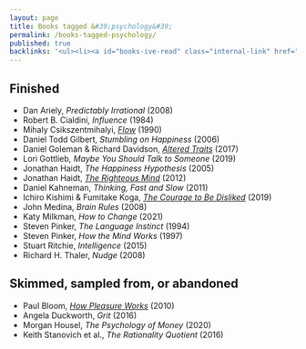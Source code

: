 ```yaml
---
layout: page
title: Books tagged &#39;psychology&#39;
permalink: /books-tagged-psychology/
published: true
backlinks: '<ul><li><a id="books-ive-read" class="internal-link" href="/books-ive-read/">Books I&#39;ve read</a></li></ul>'
---
```




## Finished 
* Dan Ariely, _Predictably Irrational_ (2008) 
* Robert B. Cialdini, _Influence_ (1984) 
* Mihaly Csikszentmihalyi, _<a id="csikszentmihalyi-flow" class="internal-link" href="/csikszentmihalyi-flow/">Flow</a>_ (1990) 
* Daniel Todd Gilbert, _Stumbling on Happiness_ (2006) 
* Daniel Goleman & Richard Davidson, _<a id="goleman-and-davidson-altered-traits" class="internal-link" href="/goleman-and-davidson-altered-traits/">Altered Traits</a>_ (2017) 
* Lori Gottlieb, _Maybe You Should Talk to Someone_ (2019) 
* Jonathan Haidt, _The Happiness Hypothesis_ (2005) 
* Jonathan Haidt, _<a id="haidt-righteous-mind" class="internal-link" href="/haidt-righteous-mind/">The Righteous Mind</a>_ (2012) 
* Daniel Kahneman, _Thinking, Fast and Slow_ (2011) 
* Ichiro Kishimi & Fumitake Koga, _<a id="kishimi-koga-courage" class="internal-link" href="/kishimi-koga-courage/">The Courage to Be Disliked</a>_ (2019) 
* John Medina, _Brain Rules_ (2008) 
* Katy Milkman, _How to Change_ (2021) 
* Steven Pinker, _The Language Instinct_ (1994) 
* Steven Pinker, _How the Mind Works_ (1997) 
* Stuart Ritchie, _Intelligence_ (2015) 
* Richard H. Thaler, _Nudge_ (2008) 


## Skimmed, sampled from, or abandoned 
* Paul Bloom, _<a id="bloom-how-pleasure-works" class="internal-link" href="/bloom-how-pleasure-works/">How Pleasure Works</a>_ (2010) 
* Angela Duckworth, _Grit_ (2016) 
* Morgan Housel, _The Psychology of Money_ (2020) 
* Keith Stanovich et al., _The Rationality Quotient_ (2016) 
